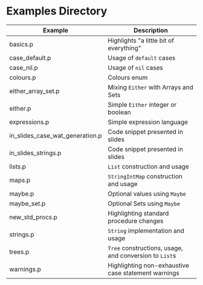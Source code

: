 # Examples Directory

| Example                         | Description                                            |
|---------------------------------|--------------------------------------------------------|
| basics.p                        | Highlights "a little bit of everything"                |
| case_default.p                  | Usage of `default` cases                               |
| case_nil.p                      | Usage of `nil` cases                                   |
| colours.p                       | Colours enum                                           |
| either_array_set.p              | Mixing `Either` with Arrays and Sets                   |
| either.p                        | Simple `Either` integer or boolean                     |
| expressions.p                   | Simple expression language                             |
| in_slides_case_wat_generation.p | Code snippet presented in slides                       |
| in_slides_strings.p             | Code snippet presented in slides                       |
| lists.p                         | `List` construction and usage                          |
| maps.p                          | `StringIntMap` construction and usage                  |
| maybe.p                         | Optional values using `Maybe`                          |
| maybe_set.p                     | Optional Sets using `Maybe`                            |
| new_std_procs.p                 | Highlighting standard procedure changes                |
| strings.p                       | `String` implementation and usage                      |
| trees.p                         | `Tree` constructions, usage, and conversion to `List`s |
| warnings.p                      | Highlighting non-exhaustive case statement warnings    |

